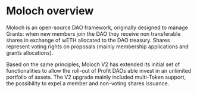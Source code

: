 # Moloch overview

Moloch is an open-source DAO framework, originally designed to manage Grants: when new members join the DAO they receive non transferable shares in exchange of wETH allocated to the DAO treasury. Shares represent voting rights on proposals (mainly membership applications and grants allocations).

Based on the same principles, Moloch V2 has extended its initial set of functionalities to allow the roll-out of Profit DAOs able invest in an unlimited portfolio of assets. The V2 upgrade mainly included multi-Token support, the possibility to expel a member and non-voting shares issuance.
